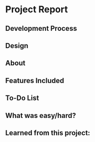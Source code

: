# Project Report

## Development Process


## Design


## About


## Features Included


## To-Do List


## What was easy/hard?


## Learned from this project:
